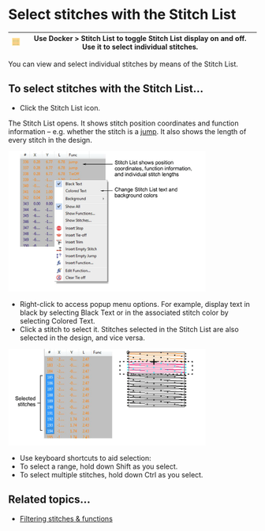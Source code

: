 # Select stitches with the Stitch List

| ![StitchList.png](assets/StitchList.png) | Use Docker > Stitch List to toggle Stitch List display on and off. Use it to select individual stitches. |
| ---------------------------------------- | -------------------------------------------------------------------------------------------------------- |

You can view and select individual stitches by means of the Stitch List.

## To select stitches with the Stitch List...

- Click the Stitch List icon.

The Stitch List opens. It shows stitch position coordinates and function information – e.g. whether the stitch is a [jump](../../glossary/glossary#jump). It also shows the length of every stitch in the design.

![functions00009.png](assets/functions00009.png)

- Right-click to access popup menu options. For example, display text in black by selecting Black Text or in the associated stitch color by selecting Colored Text.
- Click a stitch to select it. Stitches selected in the Stitch List are also selected in the design, and vice versa.

![functions00012.png](assets/functions00012.png)

- Use keyboard shortcuts to aid selection:
- To select a range, hold down Shift as you select.
- To select multiple stitches, hold down Ctrl as you select.

## Related topics...

- [Filtering stitches & functions](Filtering_stitches_functions)

